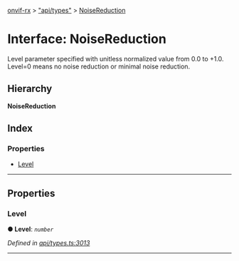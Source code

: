 [onvif-rx](../README.md) > ["api/types"](../modules/_api_types_.md) > [NoiseReduction](../interfaces/_api_types_.noisereduction.md)

# Interface: NoiseReduction

Level parameter specified with unitless normalized value from 0.0 to +1.0. Level=0 means no noise reduction or minimal noise reduction.

## Hierarchy

**NoiseReduction**

## Index

### Properties

* [Level](_api_types_.noisereduction.md#level)

---

## Properties

<a id="level"></a>

###  Level

**● Level**: *`number`*

*Defined in [api/types.ts:3013](https://github.com/patrickmichalina/onvif-rx/blob/f117e44/src/api/types.ts#L3013)*

___

